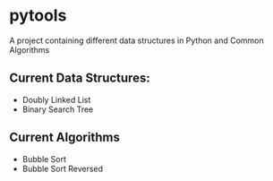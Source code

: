 # pytools
A project containing different data structures in Python and Common Algorithms
## Current Data Structures:
* Doubly Linked List
* Binary Search Tree

## Current Algorithms
* Bubble Sort
* Bubble Sort Reversed
